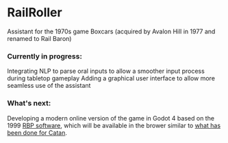 # RailRoller
Assistant for the 1970s game Boxcars (acquired by Avalon Hill in 1977 and renamed to Rail Baron)

### Currently in progress:
Integrating NLP to parse oral inputs to allow a smoother input process during tabletop gameplay
Adding a graphical user interface to allow more seamless use of the assistant

### What's next:
Developing a modern online version of the game in Godot 4 based on the 1999 [RBP software](https://www.railgamefans.com/rbp/rbpmaps.htm#u21), which will be available in the brower similar to [what has been done for Catan](https://colonist.io/).
